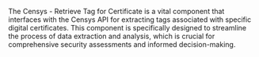 The Censys - Retrieve Tag for Certificate is a vital component that interfaces with the Censys API for extracting tags associated with specific digital certificates. This component is specifically designed to streamline the process of data extraction and analysis, which is crucial for comprehensive security assessments and informed decision-making.
